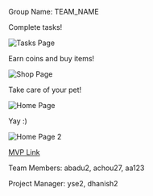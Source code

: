 Group Name: TEAM_NAME

Complete tasks!

![Tasks Page](https://media.discordapp.net/attachments/573324187943305223/1253096343564456087/Screenshot_20240619_141727.png?ex=66749c69&is=66734ae9&hm=92d15da29fcb9aac59a7974a3a8c65508da8f029b0d152b18daa8954d0d03a6c&=&format=webp&quality=lossless&width=296&height=646)

Earn coins and buy items!

![Shop Page](https://media.discordapp.net/attachments/573324187943305223/1253096389911646209/Screenshot_20240619_141738.png?ex=66749c74&is=66734af4&hm=9d0150009e964f1a6d93a1e562a67b9beeaeb42179ed533e45ccdc100d86f636&=&format=webp&quality=lossless&width=296&height=646)

Take care of your pet!

![Home Page](https://media.discordapp.net/attachments/573324187943305223/1253096446689935411/Screenshot_20240619_141748.png?ex=66749c82&is=66734b02&hm=60c6379bcd18f7443c718f39509b94e7cf9d42c001f5fd7ef51cc7b1214edac0&=&format=webp&quality=lossless&width=296&height=646)

Yay :)

![Home Page 2](https://media.discordapp.net/attachments/573324187943305223/1253096485881643069/Screenshot_20240619_141801.png?ex=66749c8b&is=66734b0b&hm=75847a11cb7a4ec4206f12cdce0215e4d565eb73fac12621d3c7332b150ae1de&=&format=webp&quality=lossless&width=296&height=646)


[MVP Link](https://docs.google.com/document/d/14asdWMNueAluJGSRiteGCfHvCXugqbUJu6Wc4NP9FLM/edit?usp=drive_link)

Team Members: abadu2, achou27, aa123

Project Manager: yse2, dhanish2
